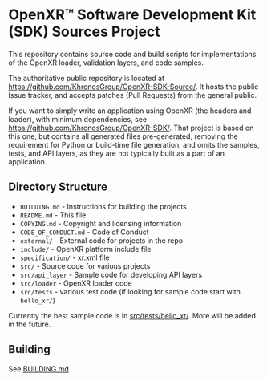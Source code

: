 # OpenXR™ Software Development Kit (SDK) Sources Project

This repository contains source code and build scripts for implementations
of the OpenXR loader, validation layers, and code samples.

The authoritative public repository is located at
<https://github.com/KhronosGroup/OpenXR-SDK-Source/>.
It hosts the public Issue tracker, and accepts patches (Pull Requests) from the
general public.

If you want to simply write an application using OpenXR (the headers and loader),
with minimum dependencies,
see <https://github.com/KhronosGroup/OpenXR-SDK/>.
That project is based on this one, but contains all generated files pre-generated,
removing the requirement for Python or build-time file generation,
and omits the samples, tests, and API layers, as they are not typically built as a part of an application.

## Directory Structure

- `BUILDING.md` - Instructions for building the projects
- `README.md` - This file
- `COPYING.md` - Copyright and licensing information
- `CODE_OF_CONDUCT.md` - Code of Conduct
- `external/` - External code for projects in the repo
- `include/` - OpenXR platform include file
- `specification/` - xr.xml file
- `src/` - Source code for various projects
- `src/api_layer` - Sample code for developing API layers
- `src/loader` - OpenXR loader code
- `src/tests` - various test code (if looking for sample code start with `hello_xr/`)

Currently the best sample code is in [src/tests/hello_xr/](https://github.com/KhronosGroup/OpenXR-SDK-Source/tree/master/src/tests/hello_xr).  More will be added in the future.

## Building

See [BUILDING.md](https://github.com/KhronosGroup/OpenXR-SDK-Source/blob/master/BUILDING.md)
